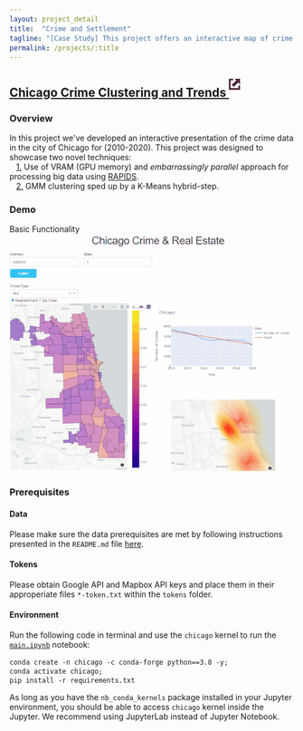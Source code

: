 ```yaml
---
layout: project_detail
title:  "Crime and Settlement"
tagline: "[Case Study] This project offers an interactive map of crime clusters in the City of Chicago with 2010-2020 crime trends."
permalink: /projects/:title
---  
```


## [Chicago Crime Clustering and Trends ![](/assets/images/el.png)](https://github.com/sadatian/cse6242-team175/)

### Overview
In this project we've developed an interactive presentation of the crime data in the city of Chicago for (2010-2020). This project was designed to showcase two novel techniques:  
&nbsp;&nbsp; [1.](https://github.com/sadatian/cse6242-team175/tree/main/data) Use of VRAM (GPU memory) and *embarrassingly parallel* approach for processing big data using [RAPIDS](https://rapids.ai/).  
&nbsp;&nbsp; [2.](https://github.com/sadatian/cse6242-team175/blob/main/crime_clustering.py) GMM clustering sped up by a K-Means hybrid-step.

### Demo
Basic Functionality  
![demo1](/projects/crime/demo1.gif)

### Prerequisites
#### Data
Please make sure the data prerequisites are met by following instructions presented in the `README.md` file [here](https://github.com/sadatian/cse6242-team175/tree/main/data).
#### Tokens
Please obtain Google API and Mapbox API keys and place them in their approperiate files `*-token.txt` within the `tokens` folder.
#### Environment
Run the following code in terminal and use the `chicago` kernel to run the [`main.ipynb`](https://github.com/sadatian/cse6242-team175/blob/main/main.ipynb) notebook:
```
conda create -n chicago -c conda-forge python==3.8 -y;
conda activate chicago;
pip install -r requirements.txt
```
As long as you have the `nb_conda_kernels` package installed in your Jupyter environment, you should be able to access `chicago` kernel inside the Jupyter. We recommend using JupyterLab instead of Jupyter Notebook.